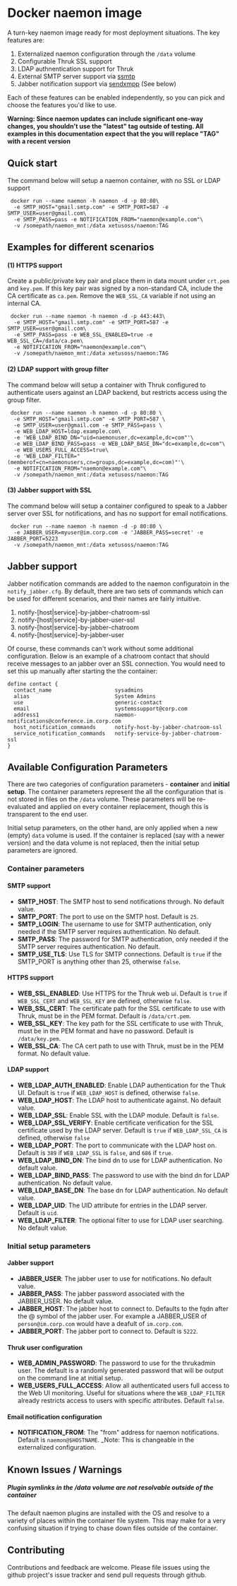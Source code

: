 # Docker naemon image

A turn-key naemon image ready for most deployment situations. The key features are:

1. Externalized naemon configuration through the `/data` volume
2. Configurable Thruk SSL support
3. LDAP authnentication support for Thruk
4. External SMTP server support via [ssmtp](https://wiki.archlinux.org/index.php/SSMTP)
5. Jabber notification support via [sendxmpp](http://sendxmpp.hostname.sk) (See below)

Each of these features can be enabled independently, so you can pick and choose the features you'd like to use.

__Warning: Since naemon updates can include significant one-way changes, you shouldn't use the "latest" tag outside of testing. All examples in this documentation expect that the you will replace "TAG" with a recent version__

## Quick start

The command below will setup a naemon container, with no SSL or LDAP support

```
 docker run --name naemon -h naemon -d -p 80:80\
  -e SMTP_HOST="gmail.smtp.com" -e SMTP_PORT=587 -e SMTP_USER=user@gmail.com\
  -e SMTP_PASS=pass -e NOTIFICATION_FROM="naemon@example.com"\
  -v /somepath/naemon_mnt:/data xetusoss/naemon:TAG
```

## Examples for different scenarios

#### (1) HTTPS support

Create a public/private key pair and place them in data mount under `crt.pem` and `key.pem`. If this key pair was signed by a non-standard CA, include the CA certificate as `ca.pem`. Remove the `WEB_SSL_CA` variable if not using an internal CA.

```
 docker run --name naemon -h naemon -d -p 443:443\
  -e SMTP_HOST="gmail.smtp.com" -e SMTP_PORT=587 -e SMTP_USER=user@gmail.com\
  -e SMTP_PASS=pass -e WEB_SSL_ENABLED=true -e WEB_SSL_CA=/data/ca.pem\
  -e NOTIFICATION_FROM="naemon@example.com"\
  -v /somepath/naemon_mnt:/data xetusoss/naemon:TAG
```

#### (2) LDAP support with group filter

The command below will setup a container with Thruk configured to authenticate users against an LDAP backend, but restricts access using the group filter.


```
 docker run --name naemon -h naemon -d -p 80:80 \
  -e SMTP_HOST="gmail.smtp.com" -e SMTP_PORT=587 \
  -e SMTP_USER=user@gmail.com -e SMTP_PASS=pass \
  -e WEB_LDAP_HOST=ldap.example.com\
  -e 'WEB_LDAP_BIND_DN="uid=naemonuser,dc=example,dc=com"'\
  -e WEB_LDAP_BIND_PASS=pass -e WEB_LDAP_BASE_DN="dc=example,dc=com"\
  -e WEB_USERS_FULL_ACCESS=true\
  -e 'WEB_LDAP_FILTER="(memberof=cn=naemonusers,cn=groups,dc=example,dc=com)"'\
  -e NOTIFICATION_FROM="naemon@example.com"\
  -v /somepath/naemon_mnt:/data xetusoss/naemon:TAG
```

#### (3) Jabber support with SSL

The command below will setup a container configured to speak to a Jabber server over SSL for notifications, and has no support for email notifications.

```
 docker run --name naemon -h naemon -d -p 80:80 \
  -e JABBER_USER=myuser@im.corp.com -e 'JABBER_PASS=secret' -e JABBER_PORT=5223
  -v /somepath/naemon_mnt:/data xetusoss/naemon:TAG
```

## Jabber support

Jabber notification commands are added to the naemon configuratoin in the `notify_jabber.cfg`. By default, there are two sets of commands which can be used for different scenarios, and their names are fairly intuitive. 

1. notify-[host|service]-by-jabber-chatroom-ssl
2. notify-[host|service]-by-jabber-user-ssl
3. notify-[host|service]-by-jabber-chatroom
4. notify-[host|service]-by-jabber-user

Of course, these commands can't work without some additional configuration. Below is an example of a chatroom contact that should receive messages to an jabber over an SSL connection. You would need to set this up manually after starting the the container:

```
define contact {
  contact_name                    sysadmins
  alias                           System Admins
  use                             generic-contact
  email                           systemssupport@corp.com
  address1	                      naemon-notifications@conference.im.corp.com
  host_notification_commands      notify-host-by-jabber-chatroom-ssl
  service_notification_commands   notify-service-by-jabber-chatroom-ssl
}

```
## Available Configuration Parameters

There are two categories of configuration parameters - __container__ and __initial setup__. The container parameters represent the all the configuration that is not stored in files on the `/data` volume. These parameters will be re-evaluated and applied on every container replacement, though this is transparent to the end user.

Initial setup parameters, on the other hand, are only applied when a new (empty) `data` volume is used. If the container is replaced (say with a newer version) and the data volume is not replaced, then the initial setup parameters are ignored.

### Container parameters

#### SMTP support
* __SMTP_HOST__: The SMTP host to send notifications through. No default value.
* __SMTP_PORT__: The port to use on the SMTP host. Default is `25`.
* __SMTP_LOGIN__: The username to use for SMTP authentication, only needed if the SMTP server requires authentication. No default.
* __SMTP_PASS__: The password for SMTP authentication, only needed if the SMTP server requires authentication. No default.
* __SMTP_USE_TLS__: Use TLS for SMTP connections. Default is `true` if the SMTP_PORT is anything other than 25, otherwise `false`.

#### HTTPS support
* __WEB_SSL_ENABLED__: Use HTTPS for the Thruk web ui. Default is `true` if `WEB_SSL_CERT` and `WEB_SSL_KEY` are defined, otherwise `false`.
* __WEB_SSL_CERT__: The certificate path for the SSL certificate to use with Thruk, must be in the PEM format. Default is `/data/crt.pem`.
* __WEB_SSL_KEY__: The key path for the SSL certificate to use with Thruk, must be in the PEM format and have no password. Default is `/data/key.pem`.
* __WEB_SSL_CA__: The CA cert path to use with Thruk, must be in the PEM format. No default value.

#### LDAP support
* __WEB_LDAP_AUTH_ENABLED__: Enable LDAP authentication for the Thuk UI. Default is `true` if `WEB_LDAP_HOST` is defined, otherwise `false`.
* __WEB_LDAP_HOST__: The LDAP host to authenticate against. No default value.
* __WEB_LDAP_SSL__: Enable SSL with the LDAP module. Default is `false`.
* __WEB_LDAP_SSL_VERIFY__: Enable certificate verification for the SSL certificate used by the LDAP server. Default is `true` if `WEB_LDAP_SSL_CA` is defined, otherwise `false`
* __WEB_LDAP_PORT__: The port to communicate with the LDAP host on. Default is `389` if `WEB_LDAP_SSL` is `false`, and `686` if `true`.
* __WEB_LDAP_BIND_DN__: The bind dn to use for LDAP authentication. No default value.
* __WEB_LDAP_BIND_PASS__: The password to use with the bind dn for LDAP authentication. No default value.
* __WEB_LDAP_BASE_DN__: The base dn for LDAP authentication. No default value.
* __WEB_LDAP_UID__: The UID attribute for entries in the LDAP server. Default is `uid`.
* __WEB_LDAP_FILTER__: The optional filter to use for LDAP user searching. No default value.

### Initial setup parameters

#### Jabber support
* __JABBER_USER__: The jabber user to use for notifications. No default value.
* __JABBER_PASS__: The jabber password associated with the JABBER_USER. No default value.
* __JABBER_HOST__: The jabber host to connect to. Defaults to the fqdn after the @ symbol of the jabber user. For example a JABBER_USER of `person@im.corp.com` would have a deafult of `im.corp.com`.
* __JABBER_PORT__: The jabber port to connect to. Default is `5222`.

#### Thruk user configuration
* __WEB_ADMIN_PASSWORD__: The password to use for the thrukadmin user. The default is a randomly generated password that will be output on the command line at initial setup.
* __WEB_USERS_FULL_ACCESS__: Allow all authenticated users full access to the Web UI monitoring. Useful for situations where the `WEB_LDAP_FILTER` already restricts access to users with specific attributes. Default `false`.

#### Email notification configuration
* __NOTIFICATION_FROM__: The "from" address for naemon notifications. Default is `naemon@$HOSTNAME`. _Note: This is changeable in the externalized configuration.

## Known Issues / Warnings

##### Plugin symlinks in the /data volume are not resolvable outside of the container

The default naemon plugins are installed with the OS and resolve to a variety of places within the container file system. This may make for a very confusing situation if trying to chase down files outside of the container.

## Contributing

Contributions and feedback are welcome. Please file issues using the github project's issue tracker and send pull requests through github.